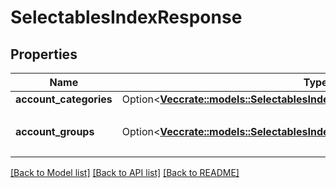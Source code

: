 # SelectablesIndexResponse

## Properties

Name | Type | Description | Notes
------------ | ------------- | ------------- | -------------
**account_categories** | Option<[**Vec<crate::models::SelectablesIndexResponseAccountCategoriesInner>**](selectablesIndexResponse_account_categories_inner.md)> |  | [optional]
**account_groups** | Option<[**Vec<crate::models::SelectablesIndexResponseAccountGroupsInner>**](selectablesIndexResponse_account_groups_inner.md)> | 決算書表示名（小カテゴリー） | [optional]

[[Back to Model list]](../README.md#documentation-for-models) [[Back to API list]](../README.md#documentation-for-api-endpoints) [[Back to README]](../README.md)


